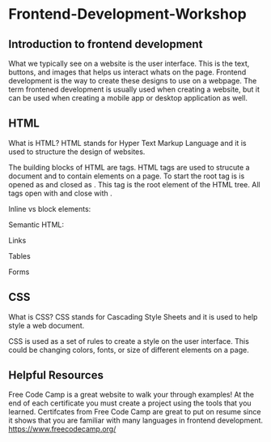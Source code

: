# Frontend-Development-Workshop

##  Introduction to frontend development
What we typically see on a website is the user interface. This is the text, buttons, and images that helps us interact whats on the page.
Frontend development is the way to create these designs to use on a webpage. The term frontened development is usually used when creating a website, but it can be used when 
creating a mobile app or desktop application as well.

##  HTML
What is HTML? HTML stands for Hyper Text Markup Language and it is used to structure the design of websites.

The building blocks of HTML are tags. HTML tags are used to strucute a document and to contain elements on a page. 
To start the root tag is is opened as <html> and closed as </html>. This tag is the root element of the HTML tree. All tags open with <tag> and close with </tag>.

Inline vs block elements:

Semantic HTML:

Links

Tables

Forms

##  CSS
What is CSS? CSS stands for Cascading Style Sheets and it is used to help style a web document.

CSS is used as a set of rules to create a style on the user interface. This could be changing colors, fonts, or size of different elements on a page. 

##  Helpful Resources
Free Code Camp is a great website to walk your through examples! At the end of each certificate you must create a project using the tools that you learned. Certifcates from 
Free Code Camp are great to put on resume since it shows that you are familiar with many languages in frontend development.
https://www.freecodecamp.org/
